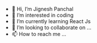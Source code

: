 - 👋 Hi, I’m Jignesh Panchal
- 👀 I’m interested in coding
- 🌱 I’m currently learning React Js
- 💞️ I’m looking to collaborate on ...
- 📫 How to reach me ...

<!---
Jigneshp90/Jigneshp90 is a ✨ special ✨ repository because its `README.md` (this file) appears on your GitHub profile.
You can click the Preview link to take a look at your changes.
--->
